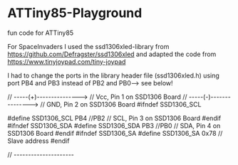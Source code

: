 # ATTiny85-Playground
fun code for ATTiny85

For SpaceInvaders 
I used the ssd1306xled-library from https://github.com/Defragster/ssd1306xled
and adapted the code from https://www.tinyjoypad.com/tiny-joypad

I had to change the ports in the library header file (ssd1306xled.h)
using port PB4 and PB3 instead of PB2 and PB0--> see below!

// -----(+)--------------->	// Vcc,	Pin 1 on SSD1306 Board
// -----(-)--------------->	// GND,	Pin 2 on SSD1306 Board
#ifndef SSD1306_SCL

#define SSD1306_SCL		PB4 //PB2 // SCL,	Pin 3 on SSD1306 Board
#endif
#ifndef SSD1306_SDA
#define SSD1306_SDA		PB3 //PB0 // SDA,	Pin 4 on SSD1306 Board
#endif
#ifndef SSD1306_SA
#define SSD1306_SA		0x78	// Slave address
#endif

// ---------------------
